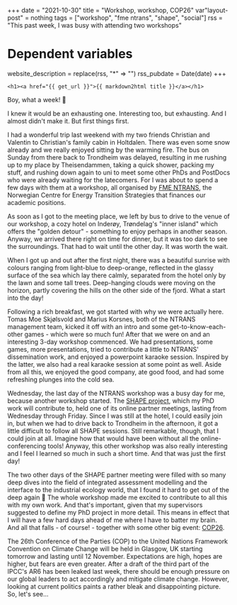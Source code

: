 +++
date = "2021-10-30"
title = "Workshop, workshop, COP26"
var"layout-post" = nothing
tags = ["workshop", "fme ntrans", "shape", "social"]
rss = "This past week, I was busy with attending two workshops"

# Dependent variables
website_description = replace(rss, "*" => "")
rss_pubdate = Date(date)
+++

~~~
<h1><a href="{{ get_url }}">{{ markdown2html title }}</a></h1>
~~~

Boy, what a week! &#129301;

I knew it would be an exhausting one. Interesting too, but exhausting. And I almost didn't make it. But first things first.

I had a wonderful trip last weekend with my two friends Christian and Valentin to Christian's family cabin in Holtdalen. There was even some snow already and we really enjoyed sitting by the warming fire. The bus on Sunday from there back to Trondheim was delayed, resulting in me rushing up to my place by Theisendammen, taking a quick shower, packing my stuff, and rushing down again to uni to meet some other PhDs and PostDocs who were already waiting for the latecomers. For I was about to spend a few days with them at a workshop, all organised by [FME NTRANS](https://www.ntnu.no/ntrans), the Norwegian Centre for Energy Transition Strategies that finances our academic positions.

As soon as I got to the meeting place, we left by bus to drive to the venue of our workshop, a cozy hotel on Inderøy, Trøndelag's "inner island" which offers the "golden detour" - something to enjoy perhaps in another season. Anyway, we arrived there right on time for dinner, but it was too dark to see the surroundings. That had to wait until the other day. It was worth the wait.

When I got up and out after the first night, there was a beautiful sunrise with colours ranging from light-blue to deep-orange, reflected in the glassy surface of the sea which lay there calmly, separated from the hotel only by the lawn and some tall trees. Deep-hanging clouds were moving on the horizon, partly covering the hills on the other side of the fjord. What a start into the day!

Following a rich breakfast, we got started with why we were actually here. Tomas Moe Skjølsvold and Marius Korsnes, both of the NTRANS management team, kicked it off with an intro and some get-to-know-each-other games - which were so much fun! After that we were on and an interesting 3-day workshop commenced. We had presentations, some games, more presentations, tried to contribute a little to NTRANS' dissemination work, and enjoyed a powerpoint karaoke session. Inspired by the latter, we also had a real karaoke session at some point as well. Aside from all this, we enjoyed the good company, ate good food, and had some refreshing plunges into the cold sea.

Wednesday, the last day of the NTRANS workshop was a busy day for me, because another workshop started. The [SHAPE project](http://shape-project.org/), which my PhD work will contribute to, held one of its online partner meetings, lasting from Wednesday through Friday. Since I was still at the hotel, I could easily join in, but when we had to drive back to Trondheim in the afternoon, it got a little difficult to follow all SHAPE sessions. Still remarkable, though, that I could join at all. Imagine how that would have been without all the online-conferencing tools! Anyway, this other workshop was also really interesting and I feel I learned so much in such a short time. And that was just the first day!

The two other days of the SHAPE partner meeting were filled with so many deep dives into the field of integrated assessment modelling and the interface to the industrial ecology world, that I found it hard to get out of the deep again &#129488; The whole workshop made me excited to contribute to all this with my own work. And that's important, given that my supervisors suggested to define my PhD project in more detail. This means in effect that I will have a few hard days ahead of me where I have to batter my brain. And all that falls - of course! - together with some other big event: [COP26](https://ukcop26.org/).

The 26th Conference of the Parties (COP) to the United Nations Framework Convention on Climate Change will be held in Glasgow, UK starting tomorrow and lasting until 12 November. Expectations are high, hopes are higher, but fears are even greater. After a draft of the third part of the IPCC's AR6 has been leaked last week, there should be enough pressure on our global leaders to act accordingly and mitigate climate change. However, looking at current politics paints a rather bleak and disappointing picture. So, let's see...